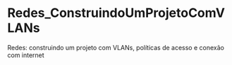 # Redes_ConstruindoUmProjetoComVLANs
Redes: construindo um projeto com VLANs, políticas de acesso e conexão com internet
